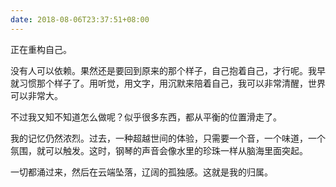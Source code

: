 ```yaml
---
date: 2018-08-06T23:37:51+08:00
---
```

正在重构自己。

没有人可以依赖。果然还是要回到原来的那个样子，自己抱着自己，才行呢。我早就习惯那个样子了。用听觉，用文字，用沉默来陪着自己，我可以非常清醒，世界可以非常大。

不过我又知不知道怎么做呢？似乎很多东西，都从平衡的位置滑走了。

我的记忆仍然浓烈。过去，一种超越世间的体验，只需要一个音，一个味道，一个氛围，就可以触发。这时，钢琴的声音会像水里的珍珠一样从脑海里面突起。

一切都涌过来，然后在云端坠落，辽阔的孤独感。这就是我的归属。